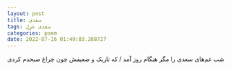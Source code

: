 ```yaml
---
layout: post
title: سعدی
tags: سعدی غزل
categories: poem
date: 2022-07-16 01:49:03.268727
---
```


شب غم‌های سعدی را مگر هنگام روز آمد / که تاریک و ضعیفش چون چراغ صبحدم کردی